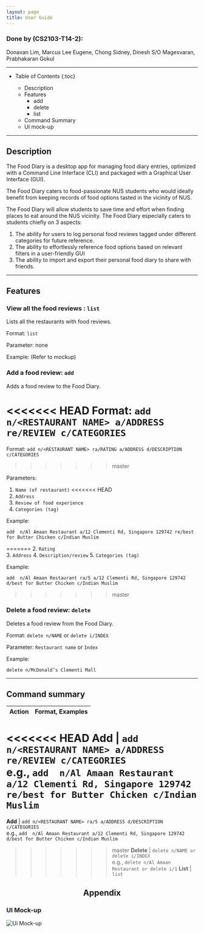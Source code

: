 ```yaml
---
layout: page
title: User Guide
---
```


###  Done by (CS2103-T14-2):
Donavan Lim, Marcus Lee Eugene, Chong Sidney, Dinesh S/O Magesvaran, Prabhakaran Gokul

---

* Table of Contents
{:toc}
  
    * Description
    * Features
        * add
        * delete
        * list
    * Command Summary
    * UI mock-up
    
--------------------------------------------------------------------------------------------------------------------
## Description

The Food Diary is a desktop app for managing food diary entries, optimized with a Command Line Interface (CLI) and packaged with a Graphical User Interface (GUI).

The Food Diary caters to food-passionate NUS students who would ideally benefit from keeping records of food options tasted in the vicinity of NUS.

The Food Diary will allow students to save time and effort when finding places to 
eat around the NUS vicinity. The Food Diary especially caters to students chiefly on 3 aspects:
1. The ability for users to log personal food reviews tagged under different categories for future reference.
2. The ability to effortlessly reference food options based on relevant filters in a user-friendly GUI
3. The ability to import and export their personal food diary to share with friends.

--------------------------------------------------------------------------------------------------------------------

## Features

### View all the food reviews : `list`

Lists all the restaurants with food reviews.

Format: `list`

Parameter: none

Example:
(Refer to mockup)

### Add a food review: `add`

Adds a food review to the Food Diary.

<<<<<<< HEAD
Format: `add n/<RESTAURANT NAME> a/ADDRESS re/REVIEW c/CATEGORIES`   
=======
Format: `add n/<RESTAURANT NAME> ra/RATING a/ADDRESS d/DESCRIPTION c/CATEGORIES`   
>>>>>>> master
    
Parameters:
    
   1. `Name (of restaurant)`
<<<<<<< HEAD
   2. `Address`
   3. `Review of food experience`
   4. `Categories (tag)`

Example:
    
    add  n/Al Amaan Restaurant a/12 Clementi Rd, Singapore 129742 re/best for Butter Chicken c/Indian Muslim 
=======
   2. `Rating`  
   3. `Address`
   4. `Description/review`
   5. `Categories (tag)`

Example:
    
    add  n/Al Amaan Restaurant ra/5 a/12 Clementi Rd, Singapore 129742 d/best for Butter Chicken c/Indian Muslim 
>>>>>>> master
    
    
### Delete a food review: `delete`
    
Deletes a food review from the Food Diary.

Format: `delete n/NAME` or `delete i/INDEX`

Parameter: `Restaurant name` or `Index`
   
Example:
   
    delete n/McDonald’s Clementi Mall

-------------------------------------------------------------------------------------

## Command summary

Action | Format, Examples
--------|------------------
<<<<<<< HEAD
**Add** | `add n/<RESTAURANT NAME> a/ADDRESS re/REVIEW c/CATEGORIES` <br> e.g., `add  n/Al Amaan Restaurant a/12 Clementi Rd, Singapore 129742 re/best for Butter Chicken c/Indian Muslim`
=======
**Add** | `add n/<RESTAURANT NAME> ra/5 a/ADDRESS d/DESCRIPTION c/CATEGORIES` <br> e.g., `add  n/Al Amaan Restaurant a/12 Clementi Rd, Singapore 129742 d/best for Butter Chicken c/Indian Muslim`
>>>>>>> master
**Delete** | `delete n/NAME or delete i/INDEX` <br> e.g., `delete n/Al Amaan Restaurant or delete i/1`
**List** | `list`

## <center> Appendix </center> 

### UI Mock-up 

![Ui Mock-up](images/Ui.png)
